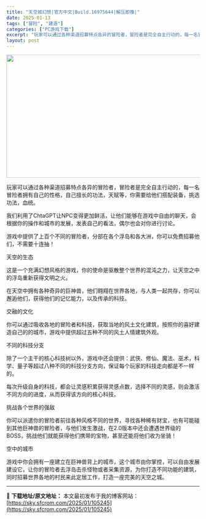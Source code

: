 ```yaml
---
title: "天空城幻想|官方中文|Build.16975644|解压即撸|"
date: 2025-01-13
tags: ["冒险", "建造"]
categories: ["PC游戏下载"]
excerpt: "玩家可以通过各种渠道招募特点各异的冒险者，冒险者是完全自主行动的，每一名冒险者拥有自己的性格，自己擅长的功法，天赋等，你需要给他们搭配装备，挑选功法，血统。 我们利用了ChtaGPT让NPC变得更加鲜活，让他们能够在游戏中自由的聊天，会根据你的操作和城市的发展，发表自己的看法，偶尔也会对你进行讨论。&hellip;"
layout: post
---
```


<img class="aligncenter size-full wp-image-105259" src="https://sky.sfcrom.com/wp-content/uploads/2025/01/2025011308325925.webp" alt="" width="570" height="321" />

玩家可以通过各种渠道招募特点各异的冒险者，冒险者是完全自主行动的，每一名冒险者拥有自己的性格，自己擅长的功法，天赋等，你需要给他们搭配装备，挑选功法，血统。

我们利用了ChtaGPT让NPC变得更加鲜活，让他们能够在游戏中自由的聊天，会根据你的操作和城市的发展，发表自己的看法，偶尔也会对你进行讨论。

游戏中提供了上百个不同的冒险者，分部在各个浮岛和各大洲，你可以免费招募他们，不需要十连抽！

天空的生态

这是一个充满幻想风格的游戏，你的使命是驱散整个世界的混沌之力，让天空之中的浮岛重新获得文明之火。

在天空中拥有各种奇异的巨神兽，他们翱翔在世界各地，与人类一起共存，你可以邂逅他们，获得他们的记忆能力，以及传承的科技。

交融的文化

你可以通过吸收各地的冒险者和科技，获取当地的风土文化建筑，按照你的喜好建造自己的的城市，游戏中提供超过五种不同的风土人情建筑外观。

不同的科技分支

除了一个主干的核心科技树以外，游戏中还会提供：武侠、修仙、魔法、巫术，科学、量子等超过八种不同的科技分支方向，保证每个玩家的科技走向都是不一样的。

每次升级自身的科技，都会让灵感积累获得灵感点数，选择不同的灵感，则会激活不同方向的进度，从而获得该方向的核心科技。

挑战各个世界的强敌

你可以派遣你的冒险者前往各种风格不同的世界，寻找各种稀有财宝，也有可能碰到其他巨神兽的冒险者，与他们发生激战，在2.0版本中还会遭遇世界级的BOSS，挑战他们就能获得他们携带的宝物，甚至还能将他们收为坐骑！

空中的城市

游戏中你会拥有一座建立在巨神兽背上的城市，这个城市由你掌控，可以自由发展建设它，让你的冒险者去浮岛击杀怪物或者采集资源，为你打造不同功能的建筑，同时招募世界各地的村民来此定居工作，打造一座完美的天空之城。

---
📖 **下载地址/原文地址：** 本文最初发布于我的博客网站：[https://sky.sfcrom.com/2025/01/105245](https://sky.sfcrom.com/2025/01/105245)
